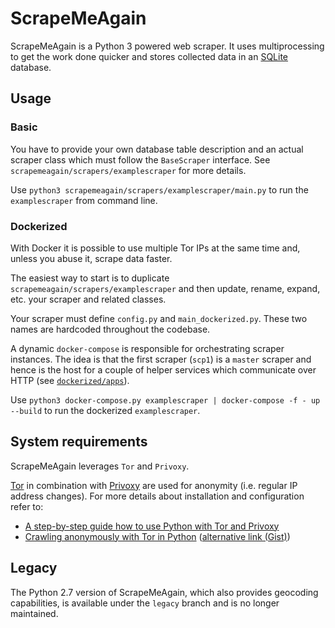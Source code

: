 # ScrapeMeAgain

ScrapeMeAgain is a Python 3 powered web scraper. It uses multiprocessing to get the work done quicker and stores collected data in an [SQLite](http://www.sqlite.org/) database.


## Usage

### Basic
You have to provide your own database table description and an actual scraper class which must follow the `BaseScraper` interface. See `scrapemeagain/scrapers/examplescraper` for more details.

Use `python3 scrapemeagain/scrapers/examplescraper/main.py` to run the `examplescraper` from command line.

### Dockerized

With Docker it is possible to use multiple Tor IPs at the same time and, unless you abuse it, scrape data faster.

The easiest way to start is to duplicate `scrapemeagain/scrapers/examplescraper` and then update, rename, expand, etc. your scraper and related classes.

Your scraper must define `config.py` and `main_dockerized.py`. These two names are hardcoded throughout the codebase. 

A dynamic `docker-compose` is responsible for orchestrating scraper instances. The idea is that the first scraper (`scp1`) is a `master` scraper and hence is the host for a couple of helper services which communicate over HTTP (see [`dockerized/apps`](https://github.com/DusanMadar/ScrapeMeAgain/tree/master/scrapemeagain/dockerized/apps)).

Use `python3 docker-compose.py examplescraper | docker-compose -f - up --build` to run the dockerized `examplescraper`.


## System requirements
ScrapeMeAgain leverages `Tor` and `Privoxy`.

[Tor](https://www.torproject.org/) in combination with [Privoxy](http://www.privoxy.org/) are used for anonymity (i.e. regular IP address changes). For more details about installation and configuration refer to:
 * [A step-by-step guide how to use Python with Tor and Privoxy](https://gist.github.com/DusanMadar/8d11026b7ce0bce6a67f7dd87b999f6b)
 * [Crawling anonymously with Tor in Python](http://sacharya.com/crawling-anonymously-with-tor-in-python/) ([alternative link (Gist)](https://gist.github.com/KhepryQuixote/46cf4f3b999d7f658853))


## Legacy
The Python 2.7 version of ScrapeMeAgain, which also provides geocoding capabilities, is available under the `legacy` branch and is no longer maintained.
